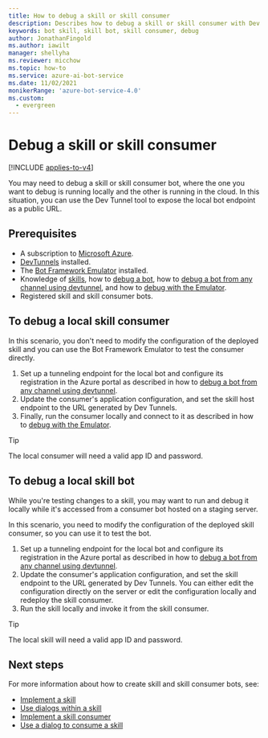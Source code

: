 ```yaml
---
title: How to debug a skill or skill consumer
description: Describes how to debug a skill or skill consumer with Dev Tunnels, when only one bot is local.
keywords: bot skill, skill bot, skill consumer, debug
author: JonathanFingold
ms.author: iawilt
manager: shellyha
ms.reviewer: micchow
ms.topic: how-to
ms.service: azure-ai-bot-service
ms.date: 11/02/2021
monikerRange: 'azure-bot-service-4.0'
ms.custom:
  - evergreen
---
```


# Debug a skill or skill consumer

[!INCLUDE [applies-to-v4](../includes/applies-to-v4-current.md)]

You may need to debug a skill or skill consumer bot, where the one you want to debug is running locally and the other is running in the cloud. In this situation, you can use the Dev Tunnel tool to expose the local bot endpoint as a public URL.

## Prerequisites

- A subscription to [Microsoft Azure](https://azure.microsoft.com/).
- [DevTunnels](https://aka.ms/devtunnels) installed.
- The [Bot Framework Emulator](https://github.com/Microsoft/BotFramework-Emulator/blob/master/README.md) installed.
- Knowledge of [skills](skills-conceptual.md), how to [debug a bot](../bot-service-debug-bot.md), how to [debug a bot from any channel using devtunnel](../bot-service-debug-channel-devtunnel.md), and how to [debug with the Emulator](../bot-service-debug-emulator.md).
- Registered skill and skill consumer bots.

## To debug a local skill consumer

In this scenario, you don't need to modify the configuration of the deployed skill and you can use the Bot Framework Emulator to test the consumer directly.

1. Set up a tunneling endpoint for the local bot and configure its registration in the Azure portal as described in how to [debug a bot from any channel using devtunnel](../bot-service-debug-channel-devtunnel.md).
1. Update the consumer's application configuration, and set the skill host endpoint to the URL generated by Dev Tunnels.
1. Finally, run the consumer locally and connect to it as described in how to [debug with the Emulator](../bot-service-debug-emulator.md).

> [!TIP]
> The local consumer will need a valid app ID and password.

## To debug a local skill bot

While you're testing changes to a skill, you may want to run and debug it locally while it's accessed from a consumer bot hosted on a staging server.

In this scenario, you need to modify the configuration of the deployed skill consumer, so you can use it to test the bot.

1. Set up a tunneling endpoint for the local bot and configure its registration in the Azure portal as described in how to [debug a bot from any channel using devtunnel](../bot-service-debug-channel-devtunnel.md).
1. Update the consumer's application configuration, and set the skill endpoint to the URL generated by Dev Tunnels.
   You can either edit the configuration directly on the server or edit the configuration locally and redeploy the skill consumer.
1. Run the skill locally and invoke it from the skill consumer.

> [!TIP]
> The local skill will need a valid app ID and password.

## Next steps

For more information about how to create skill and skill consumer bots, see:

- [Implement a skill](skill-implement-skill.md)
- [Use dialogs within a skill](skill-actions-in-dialogs.md)
- [Implement a skill consumer](skill-implement-consumer.md)
- [Use a dialog to consume a skill](skill-use-skilldialog.md)
